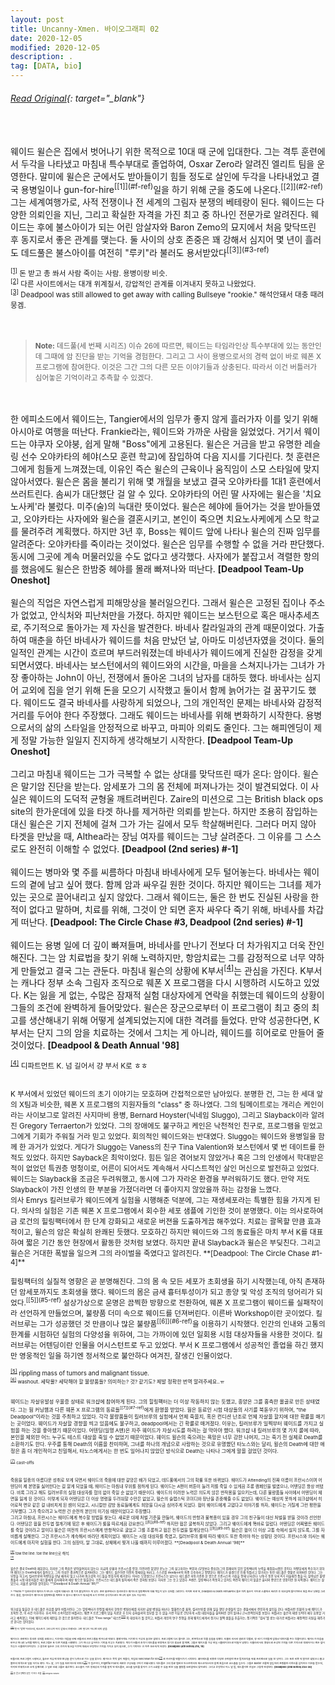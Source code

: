 ```yaml
---
layout: post
title: Uncanny-Xmen. 바이오그래피 02
date: 2020-12-05
modified: 2020-12-05
description: .
tag: [DATA, bio]
---
```

###### [Read Original](https://uncannyxmen.net/characters/deadpool/biography/page/0/1){: target="_blank"}

<br/>
<br/>
웨이드 윌슨은 집에서 벗어나기 위한 목적으로 10대 때 군에 입대한다. 그는 격투 훈련에서 두각을 나타냈고 마침내 특수부대로 졸업하여, Osxar Zero라 알려진 엘리트 팀을 운영한다. 말미에 윌슨은 군에서도 받아들이기 힘들 정도로 살인에 두각을 나타내었고 결국 용병일이나 gun-for-hire<sup id="f">[[1]](#f-ref)</sup>일을 하기 위해 군을 중도에 나온다.<sup id="2">[[2]](#2-ref)</sup> 그는 세계여행가로, 사적 전쟁이나 전 세계의 그림자 분쟁의 베테랑이 된다. 웨이드는 다양한 의뢰인을 지닌, 그리고 확실한 자격을 가진 최고 중 하나인 전문가로 알려진다. 웨이드는 후에 불스아이가 되는 어린 암살자와 Baron Zemo의 묘지에서 처음 맞닥뜨린 후 동지로서 좋은 관계를 맺는다. 둘 사이의 상호 존중은 꽤 강해서 심지어 몇 년이 흘러도 데드풀은 불스아이를 여전히 "루키"라 불러도 용서받았다<sup id="3">[[3]](#3-ref)</sup><br/>

<small id="f-ref"><sup>[[1]](#f)</sup> 돈 받고 총 쏴서 사람 죽이는 사람. 용병이랑 비슷. </small><br/>
<small id="2-ref"><sup>[[2]](#2)</sup> 다른 사이트에서는 대개 위계질서, 강압적인 관계를 이겨내지 못하고 나왔었다. </small><br/>
<small id="3-ref"><sup>[[3]](#3)</sup> Deadpool was still allowed to get away with calling Bullseye "rookie."  해석안돼서 대충 때려뭉겜. </small><br/>
<br/><br/>
> <small> **Note:** 데드풀(세 번째 시리즈) 이슈 26에 따르면, 웨이드는 타임라인상 특수부대에 있는 동안인데 그때에 암 진단을 받는 기억을 경험한다. 그리고 그 사이 용병으로서의 경력 없이 바로 웨폰 X 프로그램에 참여한다.  이것은 그간 그의 다른 모든 이야기들과 상충된다. 따라서 이건 버틀러가 심어놓은 기억이라고 추측할 수 있겠다. </small>

<br/><br/>
한 에피소드에서 웨이드는, Tangier에서의 임무가 좋지 않게 흘러가자 이를 잊기 위해 아시아로 여행을 떠난다. Frankie라는, 웨이드와 가까운 사람을 잃었었다. 거기서 웨이드는 야쿠자 오야붕, 쉽게 말해 "Boss"에게 고용된다. 윌슨은 거금을 받고 유명한 레슬링 선수 오야카타의 헤야(스모 훈련 학교)에 잠입하여 다음 지시를 기다린다. 첫 훈련은 그에게 힘들게 느껴졌는데, 이유인 즉슨 윌슨의 근육이나 움직임이 스모 스타일에 맞지 않아서였다. 윌슨은 몸을 불리기 위해 몇 개월을 보냈고 결국 오야카타를 1대1 훈련에서 쓰러트린다. 솜씨가 대단했단 걸 알 수 있다. 오야카타의 어린 딸 사자에는 윌슨을 '치요노사케'라 불렀다. 미주(술)의 늑대란 뜻이었다. 윌슨은 헤야에 들어가는 것을 받아들였고, 오야카타는 사자에와 윌슨을 결혼시키고, 본인이 죽으면 치요노사케에게 스모 학교를 물려주려 계획했다. 하지만 3년 후, Boss는 웨이드 앞에 나타나 윌슨의 진짜 임무를 알려준다: 오야카타를 죽이라는 것이었다. 윌슨은 임무를 수행할 수 없을 거라 판단했다. 동시에 그곳에 계속 머물러있을 수도 없다고 생각했다. 사자에가 붙잡고서 격렬한 항의를 했음에도 윌슨은 한밤중 헤야를 몰래 빠져나와 떠난다. **[Deadpool Team-Up Oneshot]**
<br/>
<br/>
윌슨의 직업은 자연스럽게 피해망상을 불러일으킨다. 그래서 윌슨은 고정된 집이나 주소가 없었고, 안식처와 피난처만을 가졌다. 하지만 웨이드는 보스턴으로 혹은 매사추세츠로, 주기적으로 돌아가는 제 자신을 발견한다. 바네사 칼라일과의 관계 때문이었다. 가출하여 매춘을 하던 바네사가 웨이드를 처음 만났던 날, 아마도 미성년자였을 것이다. 둘의 일적인 관계는 시간이 흐르며 부드러워졌는데 바네사가 웨이드에게 진실한 감정을 갖게 되면서였다. 바네사는 보스턴에서의 웨이드와의 시간을, 마을을 스쳐지나가는 그녀가 가장 좋아하는 John이 아닌, 전쟁에서 돌아온 그녀의 남자를 대하듯 했다. 바네사는 심지어 교외에 집을 얻기 위해 돈을 모으기 시작했고 둘이서 함께 늙어가는 걸 꿈꾸기도 했다. 웨이드도 결국 바네사를 사랑하게 되었으나, 그의 개인적인 문제는 바네사와 감정적 거리를 두어야 한다 주장했다. 그래도 웨이드는 바네사를 위해 변화하기 시작한다. 용병으로서의 삶의 스타일을 안정적으로 바꾸고, 마피아 의뢰도 줄인다. 그는 해피엔딩이 제게 정말 가능한 일일지 진지하게 생각해보기 시작한다. **[Deadpool Team-Up Oneshot]**
<br/>
<br/>
그리고 마침내 웨이드는 그가 극복할 수 없는 상대를 맞닥뜨린 때가 온다: 암이다. 윌슨은 말기암 진단을 받는다. 암세포가 그의 몸 전체에 퍼져나가는 것이 발견되었다. 이 사실은 웨이드의 도덕적 균형울 깨트려버린다.  Zaire의 미션으로 그는 British black ops site의 한가운데에 있을 타겟 하나를 제거하란 의뢰를 받는다. 하지만 조용히 잠입하는 대신 윌슨은 기지 전체에 걸쳐 그가 가는 길에서 모두 학살해버린다. 그러다 머지 않아 타겟을 만났을 때, Althea라는 장님 여자를 웨이드는 그냥 살려준다. 그 이유를 그 스스로도 완전히 이해할 수 없었다. **[Deadpool (2nd series) #-1]**
<br/>
<br/>
웨이드는 병마와 몇 주를 씨름하다 마침내 바네사에게 모두 털어놓는다. 바네사는 웨이드의 곁에 남고 싶어 했다. 함께 암과 싸우길 원한 것이다. 하지만 웨이드는 그녀를 제가 있는 곳으로 끌어내리고 싶지 않았다. 그래서 웨이드는, 둘은 한 번도 진실된 사랑을 한 적이 없다고 말하며, 치료를 위해, 그것이 안 되면 혼자 싸우다 죽기 위해, 바네사를 차갑게 떠난다. **[Deadpool: The Circle Chase #3, Deadpool (2nd series) #-1]**
<br/>
<br/>
웨이드는 용병 일에 더 깊이 빠져들며, 바네사를 만나기 전보다 더 차가워지고 더욱 잔인해진다. 그는 암 치료법을 찾기 위해 노력하지만, 항암치료는 그를 감정적으로 너무 약하게 만들었고 결국 그는 관둔다. 마침내 윌슨의 상황에 K부서<sup id="4">[[4]](#4-ref)</sup>는 관심을 가진다. K부서는 캐나다 정부 소속 그림자 조직으로 웨폰 X 프로그램을 다시 시행하려 시도하고 있었다. K는 잃을 게 없는, 수많은 잠재적 실험 대상자에게 연락을 취했는데 웨이드의 상황이 그들의 조건에 완벽하게 들어맞았다. 윌슨은 장군으로부터 이 프로그램이 최고 중의 최고를 생산해내기 위해 어떻게 설계되었는지에 대한 격려를 들었다. 만약 성공한다면, K부서는 단지 그의 암을 치료하는 것에서 그치는 게 아니라, 웨이드를 히어로로 만들어 줄 것이었다. **[Deadpool & Death Annual '98]**

<small id="4-ref"><sup>[[4]](#4)</sup> 디파트먼트 K. 넘 길어서 걍 부서 K로 ㅎㅎ

<br/>
K 부서에서 있었던 웨이드의 초기 이야기는 모호하며 간접적으로만 남아있다. 분명한 건, 그는 한 세대 앞의 X팀과 비슷한, 웨폰 X 프로그램의 지원자들의 "class" 중 하나였다. 그의 팀메이트로는 개리슨 케인이라는 사이보그로 알려진 사지마비 용병, Bernard Hoyster(닉네임 Sluggo), 그리고 Slayback이라 알려진 Gregory Terraerton가 있었다. 그의 장애에도 불구하고 케인은 낙천적인 친구로, 프로그램을 믿었고 그에게 기회가 주워질 거라 믿고 있었다. 회의적인 웨이드와는 반대였다. Sluggo는 웨이드와 용병일을 함께 한 과거가 있었다. 게다가 Sluggo는 Vaness의 친구 Tina Valention와 보스턴에서 몇 번 데이트를 한 적도 있었다. 하지만 Sayback은 최악이었다. 힘든 일은 겪어보지 않았거나 혹은 그의 인생에서 학대받은 적이 없었던 특권층 멍청이로, 어른이 되어서도 계속해서 사디스트적인 살인 머신으로 발전하고 있었다. 웨이드는 Slayback을 조금은 두려워했고, 동시에 그가 자라온 환경을 부러워하기도 했다. 만약 저도 Slayback이 가진 인생의 한 부분을 가졌더라면 더 좋아지지 않았을까 하는 감정을 느꼈다.
<br/>
의사 Emrys 킬러브루가 웨이드에게 실험을 시행해준 덕분에, 그는 재생세포라는 특별한 힘을 가지게 된다. 의사의 실험은 기존 웨폰 X 프로그램에서 회수한 세포 샘플에 기인한 것이 분명했다. 이는 의사로하여금 로건의 힐링팩터에서 한 단계 강화되고 새로운 버젼을 도출하게끔 해주었다. 치료는 괄목할 만큼 효과적이고, 윌슨의 암은 확실히 완쾌된 듯했다. 모호하긴 하지만 웨이드와 그의 동료들은 마치 부서 K를 대표하여 짧은 기간 동안 현장에서 활동한 것처럼 보였다. 하지만 끝내 Slayback과 윌슨은 부딪친다. 그리고 윌슨은 거대한 폭발을 일으켜 그의 라이벌을 죽였다고 알려진다.  **[Deadpool: The Circle Chase #1-4]**
<br/>
<br/>
힐링팩터의 실질적 영향은 곧 분명해진다. 그의 몸 속 모든 세포가 초회생을 하기 시작했는데, 아직 존재하던 암세포까지도 초회생을 했다. 웨이드의 몸은 금새 흉터투성이가 되고 종양 및 악성 조직의 덩어리가 되었다.<sup id="5">[[5]](#5-ref)</sup> 설상가상으로 운명은 끔찍한 방향으로 전환하여, 웨폰 X 프로그램이 웨이드를 실패작이라 선언하게 만들었으며, 불량품 더미 속으로 웨이드를 던져버린다. 이른바 Workshop이란 곳이었다. 킬러브루는 그가 성공했던 것 만큼이나 많은 불량품<sup id="6">[[6]](#6-ref)</sup>을 이용하기 시작했다. 인간의 인내와 고통의 한계를 시험하던 실험의 다양성을 위하여, 그는 가까이에 있던 일회용 시험 대상자들을 사용한 것이다. 킬러브루는 어텐딩이란 인물을 어시스턴트로 두고 있었다. 부서 K 프로그램에서 성공적인 졸업을 하긴 했지만 영웅적인 일을 하기엔 정서적으로 불안하다 여겨진, 잘생긴 인물이었다.

<small id="5-ref"><sup>[[5]](#5)</sup> rippling mass of tumors and malignant tissue.<br/>
<small id="6-ref"><sup>[[6]](#6)</sup> washout. 세탁물? 세탁해야 할 불량품들? 의미하는? 것? 같기도? 제발 정확한 번역 알려주세요..ㅠ<br/>

<br/>
웨이드는 자살유발성 우울증 상태로 워크샵에 참여하게 된다. 그의 힐링팩터는 더 이상 작동하지 않는 듯했고, 종양은 그를 흉측한 몰골로 만든 상태였다. 그는 웜 커닝햄과 다른 웨폰 X 프로그램의 동료들<sup id="7">[[7]](#7-ref)</sup>에게 환영을 받았다. 웜은 동료인 시험 대상들의 사기를 북돋우기 위하여, "the Deadpool"이라는 것을 주최하고 있었다. 각각 불량품들이 킬러브루의 실험에서 언제 죽을지, 혹은 컨디션 난조로 언제 자살을 할지에 대한 확률을 매기는 곳이었다. 웨이드가 자살할 경향을 띄고 있음에도 불구하고, deadpool에서는 긴 확률로 매겨졌다. 이유는, 킬러브루가 일찍부터 웨이드를 가지고 실험을 하는 것을 좋아했기 때문이었다. 어텐딩(일명 A맨)은 자주 웨이드가 자살시도를 하려는 걸 막아야 했다. 워크샵 내 킬러브루의 몇 가지 룰에 따라, 본인을 제외한 어느 누구도 테스트 대상을 죽일 수 없었기 때문이었다. 웨이드 윌슨의 죽으려는 욕망은 너무 강한 나머지, 그는 죽기 전 실제로 Death를 소환하기도 한다. 우주를 통해 Death의 이름을 찬미하며, 그녀를 하나의 개념으로 사랑하는 것으로 유명했던 타노스와는 달리, 윌슨의 Death에 대한 애정은 좀 더 개인적이고 친밀해서, 타노스에게서는 한 번도 일어나지 않았던 방식으로 Death는 나타나 그에게 말을 걸었던 것이다.

<small id="7-ref"><sup>[[7]](#7)</sup> cast-offs

<br/>
죽음을 일종의 아름다운 성취로 보게 되면서 웨이드의 죽음에 대한 갈망은 배가 되었고, 데드풀에서의 그의 확률 또한 바뀌었다. 웨이드가 Attending의 진짜 이름이 프란시스이며 어텐딩이 제 본명을 싫어한다는 걸 알게 되었을 때, 웨이드는 마침내 우위를 점하게 된다. 웨이드는 A맨이 버튼이 눌려 저를 죽일 수 있게끔 조롱 캠페인을 벌였으나, 어텐딩은 항상 버텼다. 비록 그라고 해도 킬러브루의 실험 대상자를 협의 없이 죽일 순 없었기 때문이다. 웨이드의 이러한 노력은 의도치 않은 반작용을 일으키는데, 다른 불량품들 사이에서 어텐딩이 체면을 잃게 된 것이다. 이렇게 되자 어텐딩은 더 이상 명령을 두려워할 수만은 없었고, 윌슨의 슬랩스틱 코미디와 장난을 존중해줄 수도 없었다. 웨이드는 예상치 못하게 워크샵에서 히어로적 면모 같은 걸 내비치게 된 셈이 되었고, 시니컬한 감방 동료들에게도 희망을 다시금 심어주게 되었다. 웜이 웨이드에게 고맙다고 이야기를 하자, 웨이드는 거칠게 그런 평판을 거부했다. 그가 죽으려고 노력한 건 순전히 본인의 이기심 때문이었다고 주장했다.

<br/>
그리고 마침내, 프란시스는 웨이드에게 복수할 방법을 찾는다. 새로운 대체 처벌 기준을 만들어, 웨이드의 반항과 불복종이 있을 경우 그의 친구들이 대신 처벌을 받을 것이라 선언한다. 어탠딩은 웜을 전두엽 절개기에 묶은 후 웨이드가 룰을 따르게끔 강요한다.<sup id="8">[[8]](#8-ref)</sup> 하지만 웜은 굴복하지 않았다. 그리고 웨이드에게 똑바로 일렀다. 어텐딩은 어찌됐든 웨이드를 죽일 것이라고 말이다.윌슨은 여전히 프란시스에게 반항적으로 굴었고 그를 조롱하고 웜은 전두엽을 절개당한다.<sup id="9">[[9]](#9-ref)</sup>  윌슨은 웜이 더 이상 고통 속에서 살지 않도록, 그를 자비롭게 살해한다. 그건 프란시스가 계속해서 바라던 계획이었다. 웨이드는 시험 대상자를 죽였고, 킬러브루의 룰에 따라 웨이드 또한 죽어야 하는 상황된 것이다. 프란시스와 의사는 웨이드에게 마지막 실험을 한다. 그의 심장이, 말 그대로, 상체에서 찢겨 나올 때까지 이루어졌다. **[Deadpool & Death Annual '98]** 

<small id="8-ref"><sup>[[8]](#8)</sup> tow the line. toe the line으로 해석.<br/>
<small id="9-ref"><sup>[[9]](#9)</sup><br/>

<br/>
윌슨은 결국 Death와 재회한다, 하지만 그의 죽음은 받아들여지지 않는다. 지금의 상황과 프란시스를 향한, 이전까진 없었던 분노는 그의 살고자하는 욕망과 (무엇보다 중요한)그의 잠재되어 있던 힐링팩터의 능력을 재점화시켰던 것이다. 어탠딩에게 복수하기 위하여 웨이드는 Death에게서 돌아오고, 그의 이성은 결과적으로 끊겨버린다. 그는 웨이드 윌슨이란 이전의 정체성을 버리고, 스스로를 deadpool의 최종 우승자라고 명명한다. 웨이드가 환경으로 인해 뒤틀리고 망가지는 동안 데드풀은 정말로 미쳐버린 것이다. 그는 무장을 하고서, 킬러브루와 어탠딩을 만날 때까지 밀고 나가며 워크샵의 가드들을 잔혹하게 제거한다. 의사는 도망쳤으나 프란시스는 남는다. 데드풀은 자동기관총 한 쌍으로 프란시스의 가슴을 향해 난사한다. 난투극 동안 부서 K가 허술해진 틈을 타, 살아남은 불량품들과 시험 대상자들은 데드풀에게 감사해하며 세상 밖으로 탈출한다. 프란시스는 데드풀의 발치에서 죽은 것처럼 보였다. 하지만 그는 웃고 있었다. A맨은, 힐링팩터가 작동하고 있어도 여전히 웨이드의 얼굴은 흉터와 종양으로 엉망이란 걸 지적했다. 웨이드는 살았으나, 괴물로 살아갈 것이었다. **[Deadpool & Death Annual '98]**
<br/>
<br/>
> <small> **Note:** 킬러브루와 웨이드가 만나는 시점에 대해서는 몇 가지 불일치하는 게 있다. 초반 출연에서는 킬러브루는 웨이드의 힐링팩터에 대해 책임이 있는 것처럼 그려진다. 하지만 바로 위, Deadpool & Death Annual에서 둘은 마치 윌슨이 히어로 스쿨에서 버려진 후 워크샵에 들어가면서 처음 만난 것처럼 그려진다. 물론, 킬러브루가 웨이드의 힐링팩터를 계획한 건 맞으나 웨이드가 워크샵에 오기 전까지 공식적으로는 만나지 않은 것도 가능하다.</small>

<br/><br/>
워크샵을 탈출한 후 데드풀은 자유를 찾아 비틀거린다. 그는 힐링팩터가 안정될 때까지 한동안 병원신세를 지지만 금방 병원을 떠난다. 앰뷸런스를 훔쳐, 킬러브루를 위해 일을 했던 순경들이 있는 경찰서에서 잔인하게 살인을 한다. 버틀러란 인물의 눈에 웨이드가 포착된 건, 이 사건 이후이다. 부서 K의 소속이었던 버틀러는, 웨폰 X 프로그램이 암을 치료한 후 단지 슈퍼솔져의 업무를 할 수 없을 거란 이유로 간단하게 시험 대상자들을 쓸어버린 것이 얼마나 근시안적인지를 보았다. 버틀러는 윌슨의 재생 능력이 매우 유용할 거라고 예측했고, 이에 웨이드에게 제안을 한 것으로 알려진다. 데드풀은 "Free range" 테스트<sup id="10">[[10]](#10-ref)</sup> 의 대상자가 될 것이고, 버틀러 개인의 연구 진행을 위해 웨이드에게서 장기나 혈액 샘플을 추출하는, 정기적인 "검사"를 받는 대가로 버틀러는 재정적인 지원을 해주기로 한다는 것이었다.

<small id="10-ref"><sup>[[10]](#10)</sup> 뜻이 '방목'이라는데, 테스트가 그러니까 어디 갇혀서 진행되는 그런 형식이 아니란 의미 같음<br/>
<br/><br/>
웨이드는 초반에는 동의한 것처럼 보였으나, 이후에는 마음을 바꿔 버틀러의 프르그램을 벗어나려 애썼다. 불행하게도 거기엔 더 이상의 옵션은 없었다. 프로그램에 다시 들어온 그는, 반복적으로 약물 실험을 당했다. 타불라 라사라 알려진 약물로, 장-단기 기억들에 엄청난 데미지를 주는 약물이었다. 웨이드가 마음을 바꾸고 떠나려 노력할 때마다, 프로그램은 또 다른 치료를 시행했다. 그가 떠나고 싶어하는 기억을 지우는 치료였다. 게다가 버틀러 조직이 데드풀을  현장에서 장기간 필요로 할 때면, 그들은 웨이드를 가상 현실 시뮬레이션으로 떠밀어 넣었다. 타불라라사의 영향으로 손상된 기억을 다른 기억으로 대체하거나 혹은 덮어씌우는 시뮬레이션이었다. 그 결과로 윌슨은 그의 과거와 워크샵 이전에 대해서 안정적인 기억을 가지고 있지 않으며, 그가 기억하는 건 자주 모순되게 되었다. **[Deadpool (4th series) #16, 19]**

<br/><br/>
버틀러의 프로그램이 시행되고, 월슨은 자유에 대한 환상을 얻어 뉴욕으로 가는 길을 찾는다. 웨이드는 목적 없이 떠돌다, 마침내 henchman for hire<sup id="11">[[11]](#11-ref)</sup> 로 커리어를 만들어가기 시작한다. 해머헤드를 비롯한 다양한 슈퍼빌런 혹은 범죄조직을 위해 프리랜서로 일을 한 것이다. 그는 또한 비록 썩 잘하진 않았으나 홉고블린의 대역으로 일을 하기도 했다. 어느 날, 그가 일을 처리하는데 위저드<sup id="12">[[12]](#12-ref)</sup> 가 접근하다, Frightful Four의 새로운 구성원을 구하기 위해서였다. 데드풀은 그의 동료 멤버인 컨스트릭터와 태스크마스터와 함께 처음으로 코스츔을 입는다. 그들은 Baxter 건물에 잠입하여 프랭클린 리차드를 납치하는 미션을 받는데, 하지만 전체적으로 크게 실패하며 그 일로 인해 그룹은 해산된다. 코스츔이 가진 정체성의 가치를 알게 된 데드풀은, 코스츔 딜러를 찾아가 그가 소화할 수 있을 만한 것을 불량품 보관함에서 찾아낸다. 그리고 운명적인 어느 날 밤, 데드풀이란 전설은 그렇게 탄생한다. **[Deadpool (2nd series) #34-36]**

<small id="11-ref"><sup>[[11]](#11)</sup> 돈 받고 깡패짓 같은 거 하는 사람.
<small id="12-ref"><sup>[[12]](#12)</sup> Wingless Wizard
 <br/><br/>
